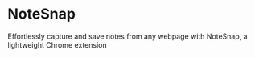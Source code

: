 # NoteSnap
Effortlessly capture and save notes from any webpage with NoteSnap, a lightweight Chrome extension
